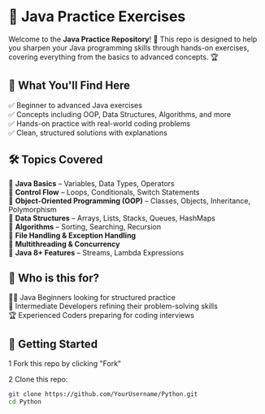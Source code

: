 # 🚀 Java Practice Exercises

Welcome to the **Java Practice Repository**! 🎉 This repo is designed to help you sharpen your Java programming skills through hands-on exercises, covering everything from the basics to advanced concepts. 🏆  

## 📌 What You'll Find Here  
✅ Beginner to advanced Java exercises  
✅ Concepts including OOP, Data Structures, Algorithms, and more  
✅ Hands-on practice with real-world coding problems  
✅ Clean, structured solutions with explanations  

## 🛠 Topics Covered  
📌 **Java Basics** – Variables, Data Types, Operators  
📌 **Control Flow** – Loops, Conditionals, Switch Statements  
📌 **Object-Oriented Programming (OOP)** – Classes, Objects, Inheritance, Polymorphism  
📌 **Data Structures** – Arrays, Lists, Stacks, Queues, HashMaps  
📌 **Algorithms** – Sorting, Searching, Recursion  
📌 **File Handling & Exception Handling**  
📌 **Multithreading & Concurrency**  
📌 **Java 8+ Features** – Streams, Lambda Expressions  

## 🎯 Who is this for?  
👩‍💻 Java Beginners looking for structured practice  
🧠 Intermediate Developers refining their problem-solving skills  
🏆 Experienced Coders preparing for coding interviews  

## 🚀 Getting Started  
1 Fork this repo by clicking "Fork"

2 Clone this repo:  
   ```bash
   git clone https://github.com/YourUsername/Python.git
   cd Python
   ```
